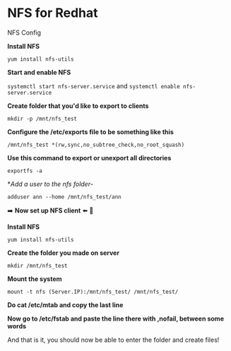 # NFS for Redhat

NFS Config

**Install NFS**

`yum install nfs-utils`

**Start and enable NFS**

`systemctl start nfs-server.service` and `systemctl enable nfs-server.service`

**Create folder that you'd like to export to clients**

`mkdir -p /mnt/nfs_test`

**Configure the /etc/exports file to be something like this**

`/mnt/nfs_test *(rw,sync,no_subtree_check,no_root_squash)`

**Use this command to export or unexport all directories**

`exportfs -a`

**Add a user to the nfs folder*-

`adduser ann --home /mnt/nfs_test/ann`



➡️ **Now set up NFS client** ⬅️ 🔖 

**Install NFS**

`yum install nfs-utils`

**Create the folder you made on server**

`mkdir /mnt/nfs_test`

**Mount the system**

`mount -t nfs (Server.IP):/mnt/nfs_test/ /mnt/nfs_test/`

**Do cat /etc/mtab and copy the last line**

**Now go to /etc/fstab and paste the line there with ,nofail, between some words**

And that is it, you should now be able to enter the folder and create files!




